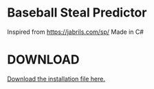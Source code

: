 # Baseball Steal Predictor
 Inspired from https://jabrils.com/sp/ Made in C#

# DOWNLOAD
 [Download the installation file here.](https://github.com/aidanbxyz/Baseball-Steal-Predictor/raw/master/INSTALL.zip "Download 'stealpredictor.exe'")
